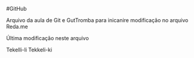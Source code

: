 #GitHub

Arquivo da aula de Git e GutTromba para inicanire
modificação no arquivo Reda.me

Última modificação neste arquivo

Tekelli-li Tekkeli-ki
